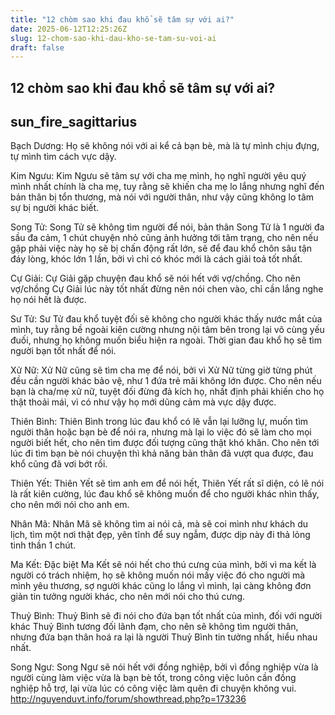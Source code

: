 ```yaml
---
title: "12 chòm sao khi đau khổ sẽ tâm sự với ai?"
date: 2025-06-12T12:25:26Z
slug: 12-chom-sao-khi-dau-kho-se-tam-su-voi-ai
draft: false
---
```


## 12 chòm sao khi đau khổ sẽ tâm sự với ai?

## sun_fire_sagittarius

Bạch Dương: Họ sẽ không nói với ai kể cả bạn bè, mà là tự mình chịu đựng, tự mình tìm cách vực dậy.
 
Kim Ngưu: Kim Ngưu sẽ tâm sự với cha mẹ mình, họ nghĩ người yêu quý mình nhất chính là cha mẹ, tuy rằng sẽ khiến cha mẹ lo lắng nhưng nghĩ đến bản thân bị tổn thương, mà nói với người thân, như vậy cũng không lo tâm sự bị người khác biết.
 
Song Tử: Song Tử sẽ không tìm người để nói, bản thân Song Tử là 1 người đa sầu đa cảm, 1 chút chuyện nhỏ cũng ảnh hưởng tới tâm trạng, cho nên nếu gặp phải việc này họ sẽ bị chấn động rất lớn, sẽ để đau khổ chôn sâu tận đáy lòng, khóc lớn 1 lần, bởi vì chỉ có khóc mới là cách giải toả tốt nhất.
 
Cự Giải: Cự Giải gặp chuyện đau khổ sẽ nói hết với vợ/chồng. Cho nên vợ/chồng Cự Giải lúc này tốt nhất đừng nên nói chen vào, chỉ cần lắng nghe họ nói hết là được.
 
Sư Tử: Sư Tử đau khổ tuyệt đối sẽ không cho người khác thấy nước mắt của mình, tuy rằng bề ngoài kiên cường nhưng nội tâm bên trong lại vô cùng yếu đuối, nhưng họ không muốn biểu hiện ra ngoài. Thời gian đau khổ họ sẽ tìm người bạn tốt nhất để nói.
 
Xử Nữ: Xử Nữ cũng sẽ tìm cha mẹ để nói, bởi vì Xử Nữ từng giờ từng phút đều cần người khác bảo vệ, như 1 đứa trẻ mãi không lớn được. Cho nên nếu bạn là cha/mẹ xử nữ, tuyệt đối đừng đả kích họ, nhất định phải khiến cho họ thật thoải mái, vì có như vậy họ mới dũng cảm mà vực dậy được.
 
Thiên Bình: Thiên Bình trong lúc đau khổ có lẽ vẫn lại lưỡng lự, muốn tìm người thân hoặc bạn bè để nói ra, nhưng mà lại lo việc đó sẽ làm cho mọi người biết hết, cho nên tìm được đối tượng cũng thật khó khăn. Cho nên tới lúc đi tìm bạn bè nói chuyện thì khả năng bản thân đã vượt qua được, đau khổ cũng đã vơi bớt rồi.
 
Thiên Yết: Thiên Yết sẽ tìm anh em để nói hết, Thiên Yết rất sĩ diện, có lẽ nói là rất kiên cường, lúc đau khổ sẽ không muốn để cho người khác nhìn thấy, cho nên mới nói cho anh em.
 
Nhân Mã: Nhân Mã sẽ không tìm ai nói cả, mà sẽ coi mình như khách du lịch, tìm một nơi thật đẹp, yên tĩnh để suy ngẫm, được dịp này đi thả lỏng tinh thần 1 chút.
 
Ma Kết: Đặc biệt Ma Kết sẽ nói hết cho thú cưng của mình, bởi vì ma kết là người có trách nhiệm, họ sẽ không muốn nói mấy việc đó cho người mà mình yêu thương, sợ người khác cũng lo lắng vì mình, lại càng không đơn giản tin tưởng người khác, cho nên mới nói cho thú cưng.
 
Thuỷ Bình: Thuỷ Bình sẽ đi nói cho đứa bạn tốt nhất của mình, đối với người khác Thuỷ Bình tương đối lãnh đạm, cho nên sẽ không tìm người thân, nhưng đứa bạn thân hoá ra lại là người Thuỷ Bình tin tưởng nhất, hiểu nhau nhất.
 
Song Ngư: Song Ngư sẽ nói hết với đồng nghiệp, bởi vì đồng nghiệp vừa là người cùng làm việc vừa là bạn bè tốt, trong công việc luôn cần đồng nghiệp hỗ trợ, lại vừa lúc có công việc làm quên đi chuyện không vui.
http://nguyenduvt.info/forum/showthread.php?p=173236